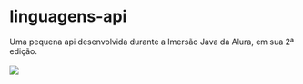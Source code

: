 # linguagens-api
Uma pequena api desenvolvida durante a Imersão Java da Alura, em sua 2ª edição.
<br><br>
<a href="http://157.245.2.134:8080" target="_blank"> <img src="https://img.shields.io/badge/-ACESSE%20A%20API-brightgreen" target="_blank">
</a>
